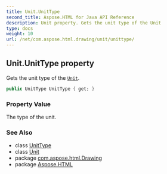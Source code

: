 ```yaml
---
title: Unit.UnitType
second_title: Aspose.HTML for Java API Reference
description: Unit property. Gets the unit type of the Unit
type: docs
weight: 10
url: /net/com.aspose.html.drawing/unit/unittype/
---
```

## Unit.UnitType property

Gets the unit type of the [`Unit`](../).

```java
public UnitType UnitType { get; }
```

### Property Value

The type of the unit.

### See Also

* class [UnitType](../../unittype/)
* class [Unit](../)
* package [com.aspose.html.Drawing](../../unit/)
* package [Aspose.HTML](../../../)
